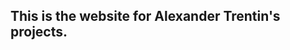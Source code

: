 

<!DOCTYPE html>
<html>
  <head> 
  </head>

<body>
  <h2>This is the website for Alexander Trentin's projects.</h2>
</body>
</html>